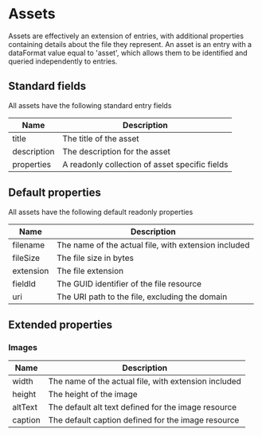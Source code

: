# Assets

Assets are effectively an extension of entries, with additional properties containing details about the file they represent. An asset is an entry with a dataFormat value equal to 'asset', which allows them to be identified and queried independently to entries.

## Standard fields

All assets have the following standard entry fields

| Name | Description |
| ---- | ----------- |
| title | The title of the asset |
| description | The description for the asset |
| properties | A readonly collection of asset specific fields |


## Default properties

All assets have the following default readonly properties

| Name | Description |
| ---- | ----------- |
| filename | The name of the actual file, with extension included |
| fileSize | The file size in bytes |
| extension | The file extension |
| fieldId | The GUID identifier of the file resource |
| uri | The URI path to the file, excluding the domain |

## Extended properties

### Images

| Name | Description |
| ---- | ----------- |
| width | The name of the actual file, with extension included |
| height | The height of the image |
| altText | The default alt text defined for the image resource |
| caption | The default caption defined for the image resource |

<br /><br />